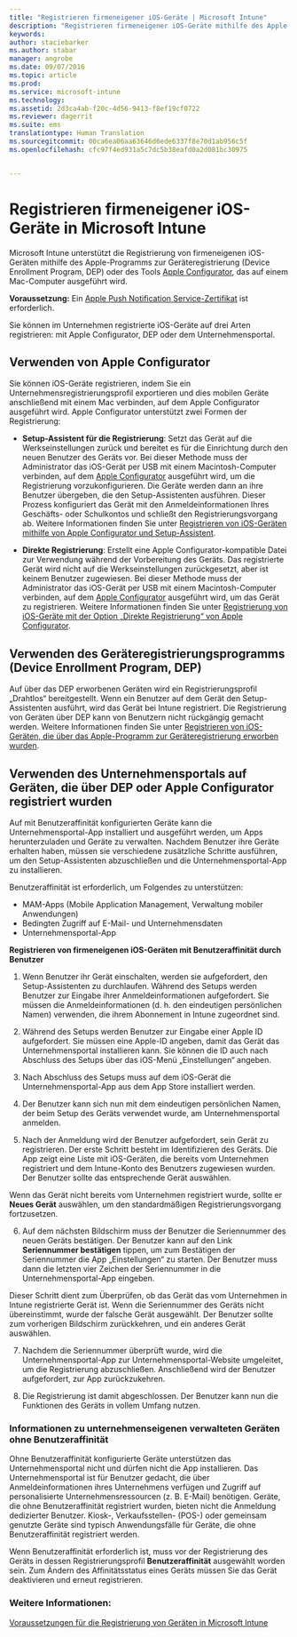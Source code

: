 ```yaml
---
title: "Registrieren firmeneigener iOS-Geräte | Microsoft Intune"
description: "Registrieren firmeneigener iOS-Geräte mithilfe des Apple Device Enrollment Program (DEP) oder Apple Configurator"
keywords: 
author: staciebarker
ms.author: stabar
manager: angrobe
ms.date: 09/07/2016
ms.topic: article
ms.prod: 
ms.service: microsoft-intune
ms.technology: 
ms.assetid: 2d3ca4ab-f20c-4d56-9413-f8ef19cf0722
ms.reviewer: dagerrit
ms.suite: ems
translationtype: Human Translation
ms.sourcegitcommit: 00ca6ea06aa63646d6ede6337f8e70d1ab956c5f
ms.openlocfilehash: cfc97f4ed931a5c7dc5b38eafd0a2d081bc30975


---
```


# <a name="enroll-corporate-owned-ios-devices-in-microsoft-intune"></a>Registrieren firmeneigener iOS-Geräte in Microsoft Intune
Microsoft Intune unterstützt die Registrierung von firmeneigenen iOS-Geräten mithilfe des Apple-Programms zur Geräteregistrierung (Device Enrollment Program, DEP) oder des Tools [Apple Configurator](http://go.microsoft.com/fwlink/?LinkId=518017), das auf einem Mac-Computer ausgeführt wird.

**Voraussetzung:** Ein [Apple Push Notification Service-Zertifikat](set-up-ios-and-mac-management-with-microsoft-intune.md) ist erforderlich.

Sie können im Unternehmen registrierte iOS-Geräte auf drei Arten registrieren: mit Apple Configurator, DEP oder dem Unternehmensportal.

## <a name="use-apple-configurator"></a>Verwenden von Apple Configurator

Sie können iOS-Geräte registrieren, indem Sie ein Unternehmensregistrierungsprofil exportieren und dies mobilen Geräte anschließend mit einem Mac verbinden, auf dem Apple Configurator ausgeführt wird. Apple Configurator unterstützt zwei Formen der Registrierung:

- **Setup-Assistent für die Registrierung**: Setzt das Gerät auf die Werkseinstellungen zurück und bereitet es für die Einrichtung durch den neuen Benutzer des Geräts vor. Bei dieser Methode muss der Administrator das iOS-Gerät per USB mit einem Macintosh-Computer verbinden, auf dem [Apple Configurator](http://go.microsoft.com/fwlink/?LinkId=518017) ausgeführt wird, um die Registrierung vorzukonfigurieren. Die Geräte werden dann an ihre Benutzer übergeben, die den Setup-Assistenten ausführen. Dieser Prozess konfiguriert das Gerät mit den Anmeldeinformationen Ihres Geschäfts- oder Schulkontos und schließt den Registrierungsvorgang ab. Weitere Informationen finden Sie unter [Registrieren von iOS-Geräten mithilfe von Apple Configurator und Setup-Assistent](ios-setup-assistant-enrollment-in-microsoft-intune.md).

- **Direkte Registrierung**: Erstellt eine Apple Configurator-kompatible Datei zur Verwendung während der Vorbereitung des Geräts. Das registrierte Gerät wird nicht auf die Werkseinstellungen zurückgesetzt, aber ist keinem Benutzer zugewiesen. Bei dieser Methode muss der Administrator das iOS-Gerät per USB mit einem Macintosh-Computer verbinden, auf dem [Apple Configurator](http://go.microsoft.com/fwlink/?LinkId=518017) ausgeführt wird, um das Gerät zu registrieren. Weitere Informationen finden Sie unter [Registrierung von iOS-Geräte mit der Option „Direkte Registrierung“ von Apple Configurator](ios-direct-enrollment-in-microsoft-intune.md).

## <a name="use-the-device-enrollment-program-dep"></a>Verwenden des Geräteregistrierungsprogramms (Device Enrollment Program, DEP)
Auf über das DEP erworbenen Geräten wird ein Registrierungsprofil „Drahtlos“ bereitgestellt. Wenn ein Benutzer auf dem Gerät den Setup-Assistenten ausführt, wird das Gerät bei Intune registriert.  Die Registrierung von Geräten über DEP kann von Benutzern nicht rückgängig gemacht werden. Weitere Informationen finden Sie unter [Registrieren von iOS-Geräten, die über das Apple-Programm zur Geräteregistrierung erworben wurden](ios-device-enrollment-program-in-microsoft-intune.md).

## <a name="use-the-company-portal-on-dep-enrolled-or-apple-configurator-enrolled-devices"></a>Verwenden des Unternehmensportals auf Geräten, die über DEP oder Apple Configurator registriert wurden

Auf mit Benutzeraffinität konfigurierten Geräte kann die Unternehmensportal-App installiert und ausgeführt werden, um Apps herunterzuladen und Geräte zu verwalten. Nachdem Benutzer ihre Geräte erhalten haben, müssen sie verschiedene zusätzliche Schritte ausführen, um den Setup-Assistenten abzuschließen und die Unternehmensportal-App zu installieren.

Benutzeraffinität ist erforderlich, um Folgendes zu unterstützen:
  - MAM-Apps (Mobile Application Management, Verwaltung mobiler Anwendungen)
  - Bedingten Zugriff auf E-Mail- und Unternehmensdaten
  - Unternehmensportal-App

**Registrieren von firmeneigenen iOS-Geräten mit Benutzeraffinität durch Benutzer**
1. Wenn Benutzer ihr Gerät einschalten, werden sie aufgefordert, den Setup-Assistenten zu durchlaufen. Während des Setups werden Benutzer zur Eingabe ihrer Anmeldeinformationen aufgefordert. Sie müssen die Anmeldeinformationen (d. h. den eindeutigen persönlichen Namen) verwenden, die ihrem Abonnement in Intune zugeordnet sind.

2. Während des Setups werden Benutzer zur Eingabe einer Apple ID aufgefordert. Sie müssen eine Apple-ID angeben, damit das Gerät das Unternehmensportal installieren kann. Sie können die ID auch nach Abschluss des Setups über das iOS-Menü „Einstellungen“ angeben.

3. Nach Abschluss des Setups muss auf dem iOS-Gerät die Unternehmensportal-App aus dem App Store installiert werden.

4. Der Benutzer kann sich nun mit dem eindeutigen persönlichen Namen, der beim Setup des Geräts verwendet wurde, am Unternehmensportal anmelden.

5. Nach der Anmeldung wird der Benutzer aufgefordert, sein Gerät zu registrieren. Der erste Schritt besteht im Identifizieren des Geräts. Die App zeigt eine Liste mit iOS-Geräten, die bereits vom Unternehmen registriert und dem Intune-Konto des Benutzers zugewiesen wurden. Der Benutzer sollte das entsprechende Gerät auswählen.

  Wenn das Gerät nicht bereits vom Unternehmen registriert wurde, sollte er **Neues Gerät** auswählen, um den standardmäßigen Registrierungsvorgang fortzusetzen.

6. Auf dem nächsten Bildschirm muss der Benutzer die Seriennummer des neuen Geräts bestätigen. Der Benutzer kann auf den Link **Seriennummer bestätigen** tippen, um zum Bestätigen der Seriennummer die App „Einstellungen“ zu starten. Der Benutzer muss dann die letzten vier Zeichen der Seriennummer in die Unternehmensportal-App eingeben.

  Dieser Schritt dient zum Überprüfen, ob das Gerät das vom Unternehmen in Intune registrierte Gerät ist. Wenn die Seriennummer des Geräts nicht übereinstimmt, wurde der falsche Gerät ausgewählt. Der Benutzer sollte zum vorherigen Bildschirm zurückkehren, und ein anderes Gerät auswählen.

7. Nachdem die Seriennummer überprüft wurde, wird die Unternehmensportal-App zur Unternehmensportal-Website umgeleitet, um die Registrierung abzuschließen. Anschließend wird der Benutzer aufgefordert, zur App zurückzukehren.

8. Die Registrierung ist damit abgeschlossen. Der Benutzer kann nun die Funktionen des Geräts in vollem Umfang nutzen.

### <a name="about-corporate-owned-managed-devices-with-no-user-affinity"></a>Informationen zu unternehmenseigenen verwalteten Geräten ohne Benutzeraffinität

Ohne Benutzeraffinität konfigurierte Geräte unterstützen das Unternehmensportal nicht und dürfen nicht die App installieren. Das Unternehmensportal ist für Benutzer gedacht, die über Anmeldeinformationen ihres Unternehmens verfügen und Zugriff auf personalisierte Unternehmensressourcen (z. B. E-Mail) benötigen. Geräte, die ohne Benutzeraffinität registriert wurden, bieten nicht die Anmeldung dedizierter Benutzer. Kiosk-, Verkaufsstellen- (POS-) oder gemeinsam genutzte Geräte sind typisch Anwendungsfälle für Geräte, die ohne Benutzeraffinität registriert werden.

Wenn Benutzeraffinität erforderlich ist, muss vor der Registrierung des Geräts in dessen Registrierungsprofil **Benutzeraffinität** ausgewählt worden sein. Zum Ändern des Affinitätsstatus eines Geräts müssen Sie das Gerät deaktivieren und erneut registrieren.



### <a name="see-also"></a>Weitere Informationen:
[Voraussetzungen für die Registrierung von Geräten in Microsoft Intune](prerequisites-for-enrollment.md)



<!--HONumber=Nov16_HO3-->


